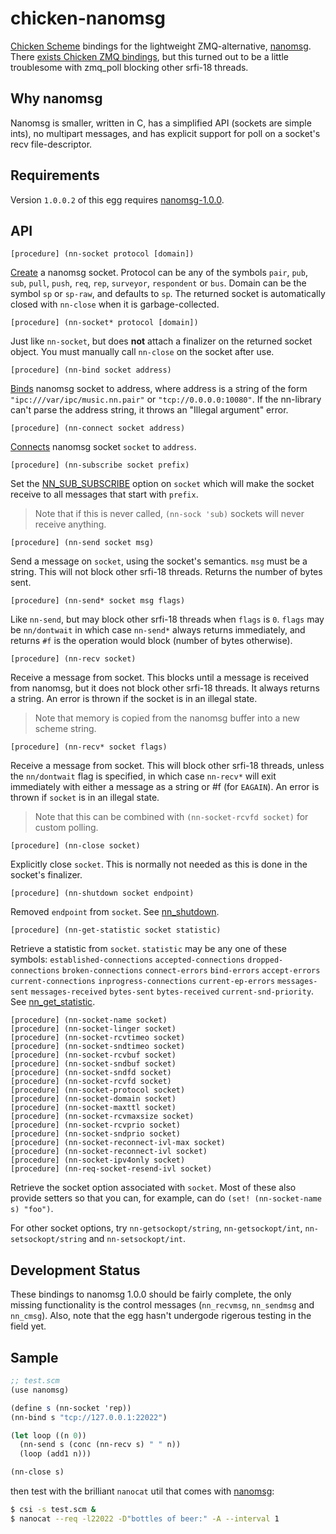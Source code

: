 chicken-nanomsg
===============

 [Chicken Scheme]: http://call-cc.org/
 [nanomsg]: http://nanomsg.org/

[Chicken Scheme] bindings for the lightweight ZMQ-alternative,
[nanomsg]. There
[exists Chicken ZMQ bindings](http://api.call-cc.org/doc/zmq), but
this turned out to be a little troublesome with zmq_poll blocking
other srfi-18 threads.

## Why nanomsg

Nanomsg is smaller, written in C, has a simplified API (sockets are
simple ints), no multipart messages, and has explicit support for poll
on a socket's recv file-descriptor.

## Requirements

Version `1.0.0.2` of this egg requires
[nanomsg-1.0.0](https://github.com/nanomsg/nanomsg/releases/tag/1.0.0).

## API

    [procedure] (nn-socket protocol [domain])

[Create](http://nanomsg.org/v1.0.0/nn_socket.3.html) a nanomsg
socket. Protocol can be any of the symbols `pair`, `pub`, `sub`,
`pull`, `push`, `req`, `rep`, `surveyor`, `respondent` or
`bus`. Domain can be the symbol `sp` or `sp-raw`, and defaults to
`sp`. The returned socket is automatically closed with `nn-close` when
it is garbage-collected.

    [procedure] (nn-socket* protocol [domain])

Just like `nn-socket`, but does __not__ attach a finalizer on the
returned socket object. You must manually call `nn-close` on the
socket after use.

    [procedure] (nn-bind socket address)

[Binds](http://nanomsg.org/v1.0.0/nn_bind.3.html) nanomsg socket to
address, where address is a string of the form
`"ipc:///var/ipc/music.nn.pair"` or `"tcp://0.0.0.0:10080"`. If the
nn-library can't parse the address string, it throws an "Illegal
argument" error.

    [procedure] (nn-connect socket address)

[Connects](http://nanomsg.org/v1.0.0/nn_connect.3.html) nanomsg socket
`socket` to `address`.

    [procedure] (nn-subscribe socket prefix)

Set the [NN_SUB_SUBSCRIBE](http://nanomsg.org/v1.0.0/nn_pubsub.7.html)
option on `socket` which will make the socket receive to all messages
that start with `prefix`.

> Note that if this is never called, `(nn-sock 'sub)` sockets will
> never receive anything.

    [procedure] (nn-send socket msg)

Send a message on `socket`, using the socket's semantics. `msg` must
be a string. This will not block other srfi-18 threads. Returns the
number of bytes sent.

    [procedure] (nn-send* socket msg flags)

Like `nn-send`, but may block other srfi-18 threads when `flags` is
`0`. `flags` may be `nn/dontwait` in which case `nn-send*` always
returns immediately, and returns `#f` is the operation would block
(number of bytes otherwise).

    [procedure] (nn-recv socket)

Receive a message from socket. This blocks until a message is received
from nanomsg, but it does not block other srfi-18 threads. It always
returns a string. An error is thrown if the socket is in an illegal
state.

> Note that memory is copied from the nanomsg buffer into a new scheme
> string.

    [procedure] (nn-recv* socket flags)

Receive a message from socket. This will block other srfi-18 threads,
unless the `nn/dontwait` flag is specified, in which case `nn-recv*`
will exit immediately with either a message as a string or #f (for
`EAGAIN`). An error is thrown if `socket` is in an illegal state.

> Note that this can be combined with `(nn-socket-rcvfd socket)` for
> custom polling.

    [procedure] (nn-close socket)

Explicitly close `socket`. This is normally not needed as this is done
in the socket's finalizer.

    [procedure] (nn-shutdown socket endpoint)

Removed `endpoint` from `socket`.
See [nn_shutdown](http://nanomsg.org/v1.0.0/nn_shutdown.3.html).

    [procedure] (nn-get-statistic socket statistic)

Retrieve a statistic from `socket`. `statistic` may be any one of
these symbols: `established-connections` `accepted-connections`
`dropped-connections` `broken-connections` `connect-errors`
`bind-errors` `accept-errors` `current-connections`
`inprogress-connections` `current-ep-errors` `messages-sent`
`messages-received` `bytes-sent` `bytes-received`
`current-snd-priority`. See
[nn_get_statistic](http://nanomsg.org/v1.0.0/nn_get_statistic.3.html).

    [procedure] (nn-socket-name socket)
    [procedure] (nn-socket-linger socket)
    [procedure] (nn-socket-rcvtimeo socket)
    [procedure] (nn-socket-sndtimeo socket)
    [procedure] (nn-socket-rcvbuf socket)
    [procedure] (nn-socket-sndbuf socket)
    [procedure] (nn-socket-sndfd socket)
    [procedure] (nn-socket-rcvfd socket)
    [procedure] (nn-socket-protocol socket)
    [procedure] (nn-socket-domain socket)
    [procedure] (nn-socket-maxttl socket)
    [procedure] (nn-socket-rcvmaxsize socket)
    [procedure] (nn-socket-rcvprio socket)
    [procedure] (nn-socket-sndprio socket)
    [procedure] (nn-socket-reconnect-ivl-max socket)
    [procedure] (nn-socket-reconnect-ivl socket)
    [procedure] (nn-socket-ipv4only socket)
    [procedure] (nn-req-socket-resend-ivl socket)

Retrieve the socket option associated with `socket`. Most of these
also provide setters so that you can, for example, can do `(set!
(nn-socket-name s) "foo")`.

For other socket options, try `nn-getsockopt/string`,
`nn-getsockopt/int`, `nn-setsockopt/string` and `nn-setsockopt/int`.

## Development Status

These bindings to nanomsg 1.0.0 should be fairly complete, the only
missing functionality is the control messages (`nn_recvmsg`,
`nn_sendmsg` and `nn_cmsg`). Also, note that the egg hasn't undergode
rigerous testing in the field yet.

## Sample

```scheme
;; test.scm
(use nanomsg)

(define s (nn-socket 'rep))
(nn-bind s "tcp://127.0.0.1:22022")

(let loop ((n 0))
  (nn-send s (conc (nn-recv s) " " n))
  (loop (add1 n)))

(nn-close s)
```

then test with the brilliant `nanocat` util that comes with [nanomsg]:


```bash
$ csi -s test.scm &
$ nanocat --req -l22022 -D"bottles of beer:" -A --interval 1
```
